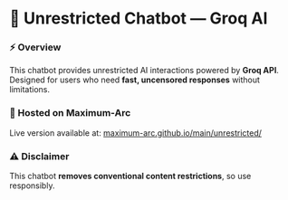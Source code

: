 # 🚀 Unrestricted Chatbot — Groq AI  

### ⚡ Overview  
This chatbot provides unrestricted AI interactions powered by **Groq API**. Designed for users who need **fast, uncensored responses** without limitations.  

### 🔗 Hosted on Maximum-Arc  
Live version available at: [maximum-arc.github.io/main/unrestricted/](https://maximum-arc.github.io/main/unrestricted/)  

### ⚠ Disclaimer  
This chatbot **removes conventional content restrictions**, so use responsibly.  
